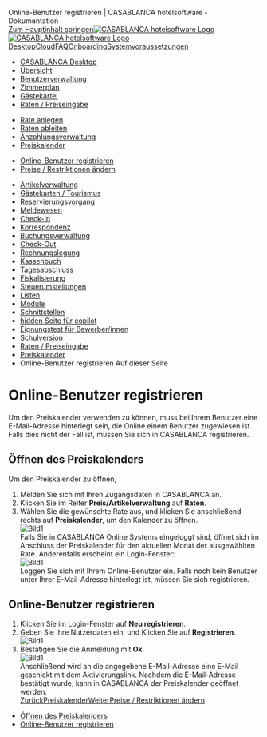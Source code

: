 Online-Benutzer registrieren | CASABLANCA hotelsoftware - Dokumentation  
[Zum Hauptinhalt springen](https://docs.casablanca.at/desktop/raten/preiskalender/registration/#__docusaurus_skipToContent_fallback)[![CASABLANCA hotelsoftware Logo](https://docs.casablanca.at/img/logo.png) ![CASABLANCA hotelsoftware Logo](https://docs.casablanca.at/img/Casablanca_LOGO_2022_neg.png)](https://docs.casablanca.at/) [Desktop](https://docs.casablanca.at/desktop/desktop/)[Cloud](https://docs.casablanca.at/cloud/cloud_systems/)[FAQ](https://docs.casablanca.at/faq)[Onboarding](https://docs.casablanca.at/onboarding/fiscalization)[Systemvoraussetzungen](https://docs.casablanca.at/system_requirements)  
* [CASABLANCA Desktop](https://docs.casablanca.at/desktop/desktop/)
* [Übersicht](https://docs.casablanca.at/desktop/interface/)
* [Benutzerverwaltung](https://docs.casablanca.at/desktop/user_management/)
* [Zimmerplan](https://docs.casablanca.at/desktop/room_plan/)
* [Gästekartei](https://docs.casablanca.at/desktop/guest_profile/)
* [Raten / Preiseingabe](https://docs.casablanca.at/desktop/raten/)
+ [Rate anlegen](https://docs.casablanca.at/desktop/raten/rates/)
+ [Raten ableiten](https://docs.casablanca.at/desktop/raten/ableitung/)
+ [Anzahlungsverwaltung](https://docs.casablanca.at/desktop/raten/deposit_management/)
+ [Preiskalender](https://docs.casablanca.at/desktop/raten/preiskalender/)
- [Online-Benutzer registrieren](https://docs.casablanca.at/desktop/raten/preiskalender/registration)
- [Preise / Restriktionen ändern](https://docs.casablanca.at/desktop/raten/preiskalender/restrictions)
* [Artikelverwaltung](https://docs.casablanca.at/desktop/articles/)
* [Gästekarten / Tourismus](https://docs.casablanca.at/desktop/guest_cards/)
* [Reservierungsvorgang](https://docs.casablanca.at/desktop/reservation_process/)
* [Meldewesen](https://docs.casablanca.at/desktop/registration/)
* [Check-In](https://docs.casablanca.at/desktop/check_in/)
* [Korrespondenz](https://docs.casablanca.at/desktop/correspondence/)
* [Buchungsverwaltung](https://docs.casablanca.at/desktop/account/)
* [Check-Out](https://docs.casablanca.at/desktop/check-out/)
* [Rechnungslegung](https://docs.casablanca.at/desktop/accounting/)
* [Kassenbuch](https://docs.casablanca.at/desktop/cashbook/)
* [Tagesabschluss](https://docs.casablanca.at/desktop/daily_closing/)
* [Fiskalisierung](https://docs.casablanca.at/desktop/fiscalization/)
* [Steuerumstellungen](https://docs.casablanca.at/desktop/tax_changes/)
* [Listen](https://docs.casablanca.at/desktop/lists/)
* [Module](https://docs.casablanca.at/desktop/module/)
* [Schnittstellen](https://docs.casablanca.at/desktop/interfaces/)
* [hidden Seite für copilot](https://docs.casablanca.at/desktop/hidden_copilot)
* [Eignungstest für Bewerber/innen](https://docs.casablanca.at/desktop/qualification)
* [Schulversion](https://docs.casablanca.at/desktop/schoolversion)  
* [Raten / Preiseingabe](https://docs.casablanca.at/desktop/raten/)
* [Preiskalender](https://docs.casablanca.at/desktop/raten/preiskalender/)
* Online-Benutzer registrieren
Auf dieser Seite

# Online-Benutzer registrieren  
Um den Preiskalender verwenden zu können, muss bei Ihrem Benutzer eine E-Mail-Adresse hinterlegt sein, die Online einem Benutzer zugewiesen ist. Falls dies nicht der Fall ist, müssen Sie sich in CASABLANCA registrieren.

## Öffnen des Preiskalenders[](https://docs.casablanca.at/desktop/raten/preiskalender/registration/#öffnen-des-preiskalenders "Direkter Link zu Öffnen des Preiskalenders")  
Um den Preiskalender zu öffnen,  
1. Melden Sie sich mit Ihren Zugangsdaten in CASABLANCA an.
2. Klicken Sie im Reiter **Preis/Artikelverwaltung** auf **Raten**.
3. Wählen Sie die gewünschte Rate aus, und klicken Sie anschließend rechts auf **Preiskalender**, um den Kalender zu öffnen.  
![Bild1](https://docs.casablanca.at/assets/images/preiskalender_oeffnen-9f6c2349421c21850a66f4f9cacd2266.png "Preiskalender öffnen")  
Falls Sie in CASABLANCA Online Systems eingeloggt sind, öffnet sich im Anschluss der Preiskalender für den aktuellen Monat der ausgewählten Rate. Anderenfalls erscheint ein Login-Fenster:  
![Bild1](https://docs.casablanca.at/assets/images/login_online-2392b2ce7942ec5ff0a615cdad43bfdb.png "Login Online Systems")  
Loggen Sie sich mit Ihrem Online-Benutzer ein. Falls noch kein Benutzer unter Ihrer E-Mail-Adresse hinterlegt ist, müssen Sie sich registrieren.

## Online-Benutzer registrieren[](https://docs.casablanca.at/desktop/raten/preiskalender/registration/#online-benutzer-registrieren "Direkter Link zu Online-Benutzer registrieren")  
1. Klicken Sie im Login-Fenster auf **Neu registrieren**.
2. Geben Sie Ihre Nutzerdaten ein, und Klicken Sie auf **Registrieren**.  
![Bild1](https://docs.casablanca.at/assets/images/registrieren_online-bb62ac41513ccb048dedd14a3b163d52.png "Login Online Systems")  
3. Bestätigen Sie die Anmeldung mit **Ok**.  
![Bild1](https://docs.casablanca.at/assets/images/bestaetigung_email-39c506bb8c97779e3c4ce41d96f8e44f.png "Login Online Systems")  
Anschließend wird an die angegebene E-Mail-Adresse eine E-Mail geschickt mit dem Aktivierungslink. Nachdem die E-Mail-Adresse bestätigt wurde, kann in CASABLANCA der Preiskalender geöffnet werden.  
[ZurückPreiskalender](https://docs.casablanca.at/desktop/raten/preiskalender/)[WeiterPreise / Restriktionen ändern](https://docs.casablanca.at/desktop/raten/preiskalender/restrictions)  
* [Öffnen des Preiskalenders](https://docs.casablanca.at/desktop/raten/preiskalender/registration/#öffnen-des-preiskalenders)
* [Online-Benutzer registrieren](https://docs.casablanca.at/desktop/raten/preiskalender/registration/#online-benutzer-registrieren)